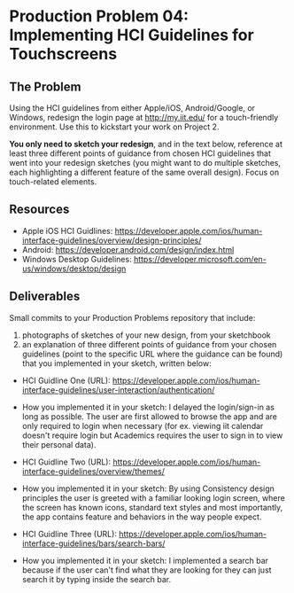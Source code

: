 # Production Problem 04: Implementing HCI Guidelines for Touchscreens

## The Problem

Using the HCI guidelines from either Apple/iOS, Android/Google, or Windows, redesign the login page at
http://my.iit.edu/ for a touch-friendly environment. Use this to kickstart your work on Project 2.

**You only need to sketch your redesign**, and in the text below, reference at least three different
points of guidance from chosen HCI guidelines that went into your redesign sketches (you might
want to do multiple sketches, each highlighting a different feature of the same overall design).
Focus on touch-related elements.

## Resources

* Apple iOS HCI Guidlines:
  https://developer.apple.com/ios/human-interface-guidelines/overview/design-principles/
* Android:
  https://developer.android.com/design/index.html
* Windows Desktop Guidelines:
  https://developer.microsoft.com/en-us/windows/desktop/design

## Deliverables

Small commits to your Production Problems repository that include:

1) photographs of sketches of your new design, from your sketchbook
2) an explanation of three different points of guidance from your chosen guidelines (point to the
   specific URL where the guidance can be found) that you implemented in your sketch, written below:

* HCI Guidline One (URL): https://developer.apple.com/ios/human-interface-guidelines/user-interaction/authentication/
* How you implemented it in your sketch: I delayed the login/sign-in as long as possible. The user are first allowed to browse the app and are only required to login when necessary (for ex. viewing iit calendar doesn't require login but Academics requires the user to sign in to view their personal data).

* HCI Guidline Two (URL): https://developer.apple.com/ios/human-interface-guidelines/overview/themes/
* How you implemented it in your sketch: By using Consistency design principles the user is greeted with a familiar looking login screen, where the screen has known icons, standard text styles and most importantly, the app contains feature and behaviors in the way people expect.

* HCI Guidline Three (URL): https://developer.apple.com/ios/human-interface-guidelines/bars/search-bars/
* How you implemented it in your sketch: I implemented a search bar because if the user can't find what they are looking for they can just search it by typing inside the search bar. 
